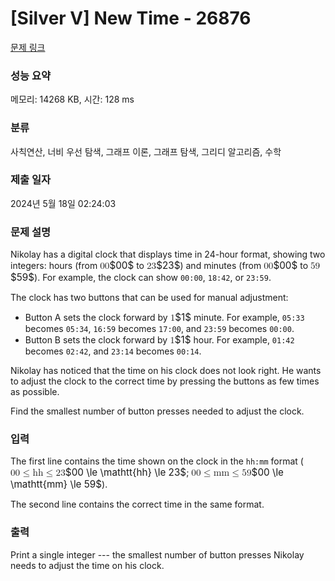 # [Silver V] New Time - 26876 

[문제 링크](https://www.acmicpc.net/problem/26876) 

### 성능 요약

메모리: 14268 KB, 시간: 128 ms

### 분류

사칙연산, 너비 우선 탐색, 그래프 이론, 그래프 탐색, 그리디 알고리즘, 수학

### 제출 일자

2024년 5월 18일 02:24:03

### 문제 설명

<p>Nikolay has a digital clock that displays time in 24-hour format, showing two integers: hours (from <mjx-container class="MathJax" jax="CHTML" style="font-size: 109%; position: relative;"><mjx-math class="MJX-TEX" aria-hidden="true"><mjx-mn class="mjx-n"><mjx-c class="mjx-c30"></mjx-c><mjx-c class="mjx-c30"></mjx-c></mjx-mn></mjx-math><mjx-assistive-mml unselectable="on" display="inline"><math xmlns="http://www.w3.org/1998/Math/MathML"><mn>00</mn></math></mjx-assistive-mml><span aria-hidden="true" class="no-mathjax mjx-copytext">$00$</span></mjx-container> to <mjx-container class="MathJax" jax="CHTML" style="font-size: 109%; position: relative;"><mjx-math class="MJX-TEX" aria-hidden="true"><mjx-mn class="mjx-n"><mjx-c class="mjx-c32"></mjx-c><mjx-c class="mjx-c33"></mjx-c></mjx-mn></mjx-math><mjx-assistive-mml unselectable="on" display="inline"><math xmlns="http://www.w3.org/1998/Math/MathML"><mn>23</mn></math></mjx-assistive-mml><span aria-hidden="true" class="no-mathjax mjx-copytext">$23$</span></mjx-container>) and minutes (from <mjx-container class="MathJax" jax="CHTML" style="font-size: 109%; position: relative;"><mjx-math class="MJX-TEX" aria-hidden="true"><mjx-mn class="mjx-n"><mjx-c class="mjx-c30"></mjx-c><mjx-c class="mjx-c30"></mjx-c></mjx-mn></mjx-math><mjx-assistive-mml unselectable="on" display="inline"><math xmlns="http://www.w3.org/1998/Math/MathML"><mn>00</mn></math></mjx-assistive-mml><span aria-hidden="true" class="no-mathjax mjx-copytext">$00$</span></mjx-container> to <mjx-container class="MathJax" jax="CHTML" style="font-size: 109%; position: relative;"><mjx-math class="MJX-TEX" aria-hidden="true"><mjx-mn class="mjx-n"><mjx-c class="mjx-c35"></mjx-c><mjx-c class="mjx-c39"></mjx-c></mjx-mn></mjx-math><mjx-assistive-mml unselectable="on" display="inline"><math xmlns="http://www.w3.org/1998/Math/MathML"><mn>59</mn></math></mjx-assistive-mml><span aria-hidden="true" class="no-mathjax mjx-copytext">$59$</span></mjx-container>). For example, the clock can show <code>00:00</code>, <code>18:42</code>, or <code>23:59</code>.</p>

<p>The clock has two buttons that can be used for manual adjustment:</p>

<ul>
	<li>Button A sets the clock forward by <mjx-container class="MathJax" jax="CHTML" style="font-size: 109%; position: relative;"><mjx-math class="MJX-TEX" aria-hidden="true"><mjx-mn class="mjx-n"><mjx-c class="mjx-c31"></mjx-c></mjx-mn></mjx-math><mjx-assistive-mml unselectable="on" display="inline"><math xmlns="http://www.w3.org/1998/Math/MathML"><mn>1</mn></math></mjx-assistive-mml><span aria-hidden="true" class="no-mathjax mjx-copytext">$1$</span></mjx-container> minute. For example, <code>05:33</code> becomes <code>05:34</code>, <code>16:59</code> becomes <code>17:00</code>, and <code>23:59</code> becomes <code>00:00</code>.</li>
	<li>Button B sets the clock forward by <mjx-container class="MathJax" jax="CHTML" style="font-size: 109%; position: relative;"><mjx-math class="MJX-TEX" aria-hidden="true"><mjx-mn class="mjx-n"><mjx-c class="mjx-c31"></mjx-c></mjx-mn></mjx-math><mjx-assistive-mml unselectable="on" display="inline"><math xmlns="http://www.w3.org/1998/Math/MathML"><mn>1</mn></math></mjx-assistive-mml><span aria-hidden="true" class="no-mathjax mjx-copytext">$1$</span></mjx-container> hour. For example, <code>01:42</code> becomes <code>02:42</code>, and <code>23:14</code> becomes <code>00:14</code>.</li>
</ul>

<p>Nikolay has noticed that the time on his clock does not look right. He wants to adjust the clock to the correct time by pressing the buttons as few times as possible.</p>

<p>Find the smallest number of button presses needed to adjust the clock.</p>

### 입력 

 <p>The first line contains the time shown on the clock in the <code>hh:mm</code> format (<mjx-container class="MathJax" jax="CHTML" style="font-size: 109%; position: relative;"><mjx-math class="MJX-TEX" aria-hidden="true"><mjx-mn class="mjx-n"><mjx-c class="mjx-c30"></mjx-c><mjx-c class="mjx-c30"></mjx-c></mjx-mn><mjx-mo class="mjx-n" space="4"><mjx-c class="mjx-c2264"></mjx-c></mjx-mo><mjx-texatom space="4" texclass="ORD"><mjx-mi class="mjx-ty"><mjx-c class="mjx-c1D691 TEX-T"></mjx-c><mjx-c class="mjx-c1D691 TEX-T"></mjx-c></mjx-mi></mjx-texatom><mjx-mo class="mjx-n" space="4"><mjx-c class="mjx-c2264"></mjx-c></mjx-mo><mjx-mn class="mjx-n" space="4"><mjx-c class="mjx-c32"></mjx-c><mjx-c class="mjx-c33"></mjx-c></mjx-mn></mjx-math><mjx-assistive-mml unselectable="on" display="inline"><math xmlns="http://www.w3.org/1998/Math/MathML"><mn>00</mn><mo>≤</mo><mrow data-mjx-texclass="ORD"><mi mathvariant="monospace">hh</mi></mrow><mo>≤</mo><mn>23</mn></math></mjx-assistive-mml><span aria-hidden="true" class="no-mathjax mjx-copytext">$00 \le \mathtt{hh} \le 23$</span></mjx-container>; <mjx-container class="MathJax" jax="CHTML" style="font-size: 109%; position: relative;"><mjx-math class="MJX-TEX" aria-hidden="true"><mjx-mn class="mjx-n"><mjx-c class="mjx-c30"></mjx-c><mjx-c class="mjx-c30"></mjx-c></mjx-mn><mjx-mo class="mjx-n" space="4"><mjx-c class="mjx-c2264"></mjx-c></mjx-mo><mjx-texatom space="4" texclass="ORD"><mjx-mi class="mjx-ty"><mjx-c class="mjx-c1D696 TEX-T"></mjx-c><mjx-c class="mjx-c1D696 TEX-T"></mjx-c></mjx-mi></mjx-texatom><mjx-mo class="mjx-n" space="4"><mjx-c class="mjx-c2264"></mjx-c></mjx-mo><mjx-mn class="mjx-n" space="4"><mjx-c class="mjx-c35"></mjx-c><mjx-c class="mjx-c39"></mjx-c></mjx-mn></mjx-math><mjx-assistive-mml unselectable="on" display="inline"><math xmlns="http://www.w3.org/1998/Math/MathML"><mn>00</mn><mo>≤</mo><mrow data-mjx-texclass="ORD"><mi mathvariant="monospace">mm</mi></mrow><mo>≤</mo><mn>59</mn></math></mjx-assistive-mml><span aria-hidden="true" class="no-mathjax mjx-copytext">$00 \le \mathtt{mm} \le 59$</span></mjx-container>).</p>

<p>The second line contains the correct time in the same format.</p>

### 출력 

 <p>Print a single integer --- the smallest number of button presses Nikolay needs to adjust the time on his clock.</p>

